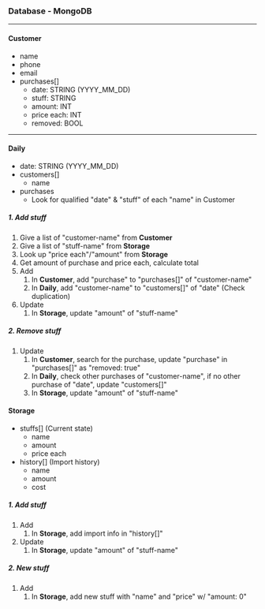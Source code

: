 ### Database - MongoDB
---
#### Customer
* name
* phone
* email
* purchases[]
    - date: STRING (YYYY_MM_DD)
    - stuff: STRING
    - amount: INT
    - price each: INT
    - removed: BOOL

---

#### Daily
* date: STRING (YYYY_MM_DD)
* customers[]
    - name
* purchases
    - Look for qualified "date" & "stuff" of each "name" in Customer

##### 1. Add stuff
1. Give a list of "customer-name" from **Customer**
2. Give a list of "stuff-name" from **Storage**
3. Look up "price each"/"amount" from **Storage**
4. Get amount of purchase and price each, calculate total
5. Add 
    1. In **Customer**, add "purchase" to "purchases[]" of "customer-name"
    2. In **Daily**, add "customer-name" to "customers[]" of "date" (Check duplication)
6. Update
    1. In **Storage**, update "amount" of "stuff-name"

##### 2. Remove stuff
1. Update
    1. In **Customer**, search for the purchase, update "purchase" in "purchases[]" as "removed: true"
    2. In **Daily**, check other purchases of "customer-name", if no other purchase of "date", update "customers[]"
    3. In **Storage**, update "amount" of "stuff-name"

#### Storage
* stuffs[]   (Current state)
    - name
    - amount
    - price each
* history[] (Import history)
    - name
    - amount
    - cost

##### 1. Add stuff
1. Add
    1. In **Storage**, add import info in "history[]"
2. Update
    1. In **Storage**, update "amount" of "stuff-name"
    
##### 2. New stuff
1. Add
    1. In **Storage**, add new stuff with "name" and "price" w/ "amount: 0"
